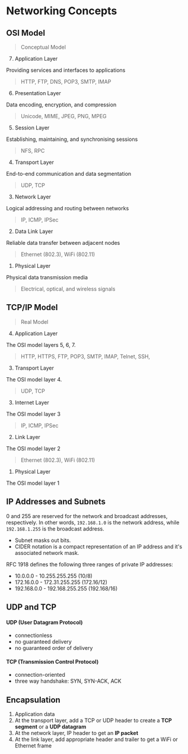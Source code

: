 # Networking Concepts

## OSI Model
> Conceptual Model

7. Application Layer  

Providing services and interfaces to applications
> HTTP, FTP, DNS, POP3, SMTP, IMAP

6. Presentation Layer  

Data encoding, encryption, and compression
> Unicode, MIME, JPEG, PNG, MPEG

5. Session Layer  

Establishing, maintaining, and synchronising sessions
> NFS, RPC

4. Transport Layer  

End-to-end communication and data segmentation
> UDP, TCP

3. Network Layer  

Logical addressing and routing between networks
> IP, ICMP, IPSec

2. Data Link Layer  

Reliable data transfer between adjacent nodes
> Ethernet (802.3), WiFi (802.11)

1. Physical Layer  

Physical data transmission media
> Electrical, optical, and wireless signals

## TCP/IP Model
> Real Model

4. Application Layer  

The OSI model layers 5, 6, 7.
> HTTP, HTTPS, FTP, POP3, SMTP, IMAP, Telnet, SSH,

3. Transport Layer  

The OSI model layer 4.
> UDP, TCP

3. Internet Layer  

The OSI model layer 3
> IP, ICMP, IPSec

2. Link Layer  

The OSI model layer 2
> Ethernet (802.3), WiFi (802.11)

1. Physical Layer  

The OSI model layer 1

## IP Addresses and Subnets

0 and 255 are reserved for the network and broadcast addresses, respectively. In other words, `192.168.1.0` is the network address, while `192.168.1.255` is the broadcast address.  

- Subnet masks out bits.  
- CIDER notation is a compact representation of an IP address and it's associated network mask.  

RFC 1918 defines the following three ranges of private IP addresses:  

- 10.0.0.0 - 10.255.255.255 (10/8)
- 172.16.0.0 - 172.31.255.255 (172.16/12)
- 192.168.0.0 - 192.168.255.255 (192.168/16)

## UDP and TCP

#### UDP (User Datagram Protocol)

- connectionless
- no guaranteed delivery
- no guaranteed order of delivery

#### TCP (Transmission Control Protocol)

- connection-oriented
- three way handshake: SYN, SYN-ACK, ACK

## Encapsulation

1. Application data
2. At the transport layer, add a TCP or UDP header to create a __TCP segment__ or a __UDP datagram__
3. At the network layer, IP header to get an __IP packet__
4. At the link layer, add appropriate header and trailer to get a WiFi or Ethernet frame
